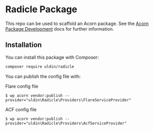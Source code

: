 # Radicle Package

This repo can be used to scaffold an Acorn package. See the [Acorn Package Development](https://roots.io/acorn/docs/package-development/) docs for further information.

## Installation

You can install this package with Composer:

```bash
composer require uldin/radicle
```

You can publish the config file with:

Flare config file

```shell
$ wp acorn vendor:publish --provider="uldin\Radicle\Providers\FlareServiceProvider"
```

ACF config file

```shell
$ wp acorn vendor:publish --provider="uldin\Radicle\Providers\AcfServiceProvider"
```
